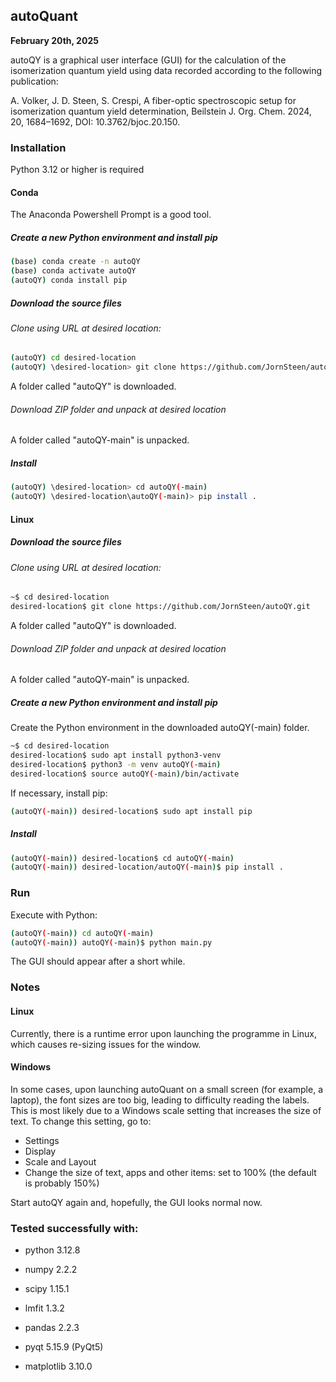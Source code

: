 ## autoQuant
**February 20th, 2025**

autoQY is a graphical user interface (GUI) for the calculation of the isomerization quantum yield using data recorded according to the following publication:

A. Volker, J. D. Steen, S. Crespi, A fiber-optic spectroscopic setup for isomerization quantum yield determination, Beilstein J. Org. Chem. 2024, 20, 1684–1692, DOI: 10.3762/bjoc.20.150.

### Installation
Python 3.12 or higher is required

#### Conda
The Anaconda Powershell Prompt is a good tool.
##### Create a new Python environment and install pip
```bash
(base) conda create -n autoQY
(base) conda activate autoQY
(autoQY) conda install pip
```

##### Download the source files
###### Clone using URL at desired location:
```bash
(autoQY) cd desired-location
(autoQY) \desired-location> git clone https://github.com/JornSteen/autoQY.git
```
A folder called "autoQY" is downloaded.

###### Download ZIP folder and unpack at desired location
A folder called "autoQY-main" is unpacked.

##### Install
```bash
(autoQY) \desired-location> cd autoQY(-main)
(autoQY) \desired-location\autoQY(-main)> pip install .
```

#### Linux
##### Download the source files
###### Clone using URL at desired location:
```bash
~$ cd desired-location
desired-location$ git clone https://github.com/JornSteen/autoQY.git
```
A folder called "autoQY" is downloaded.

###### Download ZIP folder and unpack at desired location
A folder called "autoQY-main" is unpacked.

##### Create a new Python environment and install pip
Create the Python environment in the downloaded autoQY(-main) folder.
```bash
~$ cd desired-location
desired-location$ sudo apt install python3-venv
desired-location$ python3 -m venv autoQY(-main)
desired-location$ source autoQY(-main)/bin/activate
```
If necessary, install pip:
```bash
(autoQY(-main)) desired-location$ sudo apt install pip
```

##### Install
```bash
(autoQY(-main)) desired-location$ cd autoQY(-main)
(autoQY(-main)) desired-location/autoQY(-main)$ pip install .
```

### Run
Execute with Python:
```bash
(autoQY(-main)) cd autoQY(-main)
(autoQY(-main)) autoQY(-main)$ python main.py
```
The GUI should appear after a short while.

### Notes
#### Linux
Currently, there is a runtime error upon launching the programme in Linux, which causes re-sizing issues for the window.

#### Windows
In some cases, upon launching autoQuant on a small screen (for example, a laptop), the font sizes are too big, leading to difficulty reading the labels. This is most likely due to a Windows scale setting that increases the size of text.
To change this setting, go to:
- Settings
- Display
- Scale and Layout
- Change the size of text, apps and other items: set to 100% (the default is probably 150%)

Start autoQY again and, hopefully, the GUI looks normal now.

### Tested successfully with:
- python 3.12.8

- numpy 2.2.2
- scipy 1.15.1
- lmfit 1.3.2
- pandas 2.2.3
- pyqt 5.15.9 (PyQt5)
- matplotlib 3.10.0
